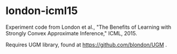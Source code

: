# london-icml15
Experiment code from London et al., "The Benefits of Learning with Strongly Convex Approximate Inference," ICML, 2015.

Requires UGM library, found at https://github.com/blondon/UGM .
